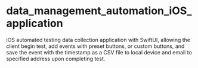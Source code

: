 # data_management_automation_iOS_application
iOS automated testing data collection application with SwiftUI, allowing the client begin test, add events with preset buttons, or custom buttons, and save the event with the timestamp as a CSV file to local device and email to specified address upon completing test. 
